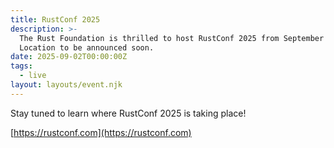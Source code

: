 ```yaml
---
title: RustConf 2025
description: >-
  The Rust Foundation is thrilled to host RustConf 2025 from September 2-5!
  Location to be announced soon. 
date: 2025-09-02T00:00:00Z
tags:
  - live
layout: layouts/event.njk
---
```

Stay tuned to learn where RustConf 2025 is taking place!

[https://rustconf.com](https://rustconf.com)